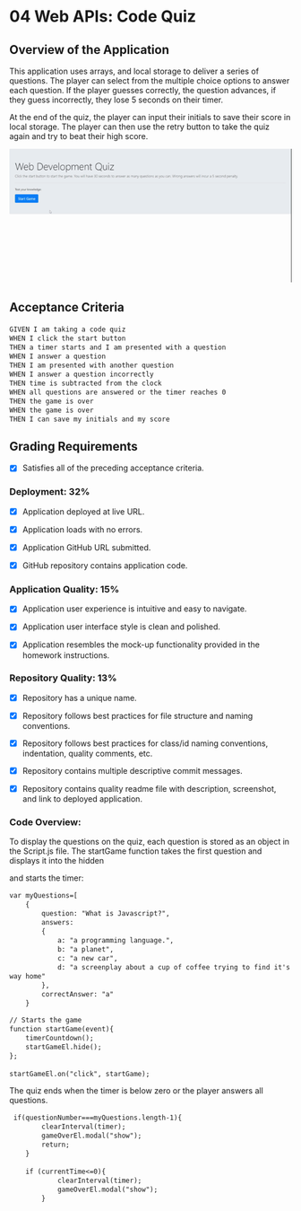# 04 Web APIs: Code Quiz

## Overview of the Application

This application uses arrays, and local storage to deliver a series of questions.  The player can select from the multiple choice options to answer each question.  If the player guesses correctly, the question advances, if they guess incorrectly, they lose 5 seconds on their timer.

At the end of the quiz, the player can input their initials to save their score in local storage.  The player can then use the retry button to take the quiz again and try to beat their high score.

![Demo](./Assets/quiz-demo.gif)

## Acceptance Criteria

```
GIVEN I am taking a code quiz
WHEN I click the start button
THEN a timer starts and I am presented with a question
WHEN I answer a question
THEN I am presented with another question
WHEN I answer a question incorrectly
THEN time is subtracted from the clock
WHEN all questions are answered or the timer reaches 0
THEN the game is over
WHEN the game is over
THEN I can save my initials and my score
```


## Grading Requirements


* [x] Satisfies all of the preceding acceptance criteria.

### Deployment: 32%

* [x] Application deployed at live URL.

* [x] Application loads with no errors.

* [x] Application GitHub URL submitted.

* [x] GitHub repository contains application code.

### Application Quality: 15%

* [x] Application user experience is intuitive and easy to navigate.

* [x] Application user interface style is clean and polished.

* [x] Application resembles the mock-up functionality provided in the homework instructions.

### Repository Quality: 13%

* [x] Repository has a unique name.

* [x] Repository follows best practices for file structure and naming conventions.

* [x] Repository follows best practices for class/id naming conventions, indentation, quality comments, etc.

* [x] Repository contains multiple descriptive commit messages.

* [x] Repository contains quality readme file with description, screenshot, and link to deployed application.

### Code Overview:

To display the questions on the quiz, each question is stored as an object in the Script.js file.  The startGame function takes the first question and displays it into the hidden <div> and starts the timer:

```
var myQuestions=[
    {
        question: "What is Javascript?",
        answers:
        {
            a: "a programming language.",
            b: "a planet",
            c: "a new car",
            d: "a screenplay about a cup of coffee trying to find it's way home"
        },
        correctAnswer: "a"
    }
```
```
// Starts the game
function startGame(event){
    timerCountdown();
    startGameEl.hide();
};

startGameEl.on("click", startGame);
```

The quiz ends when the timer is below zero or the player answers all questions.

```
 if(questionNumber===myQuestions.length-1){
        clearInterval(timer);
        gameOverEl.modal("show");
        return;
    }

    if (currentTime<=0){
            clearInterval(timer);
            gameOverEl.modal("show");
        }
```

